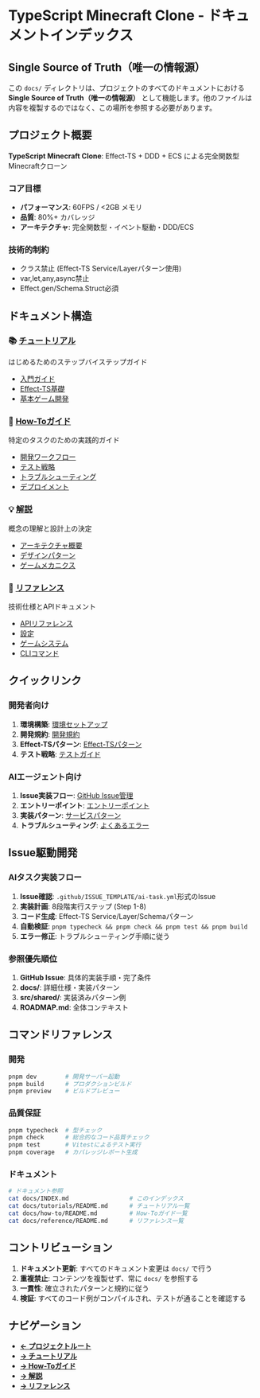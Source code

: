 # TypeScript Minecraft Clone - ドキュメントインデックス

## Single Source of Truth（唯一の情報源）

この `docs/` ディレクトリは、プロジェクトのすべてのドキュメントにおける **Single Source of Truth（唯一の情報源）** として機能します。他のファイルは内容を複製するのではなく、この場所を参照する必要があります。

## プロジェクト概要

**TypeScript Minecraft Clone**: Effect-TS + DDD + ECS による完全関数型Minecraftクローン

### コア目標

- **パフォーマンス**: 60FPS / <2GB メモリ
- **品質**: 80%+ カバレッジ
- **アーキテクチャ**: 完全関数型・イベント駆動・DDD/ECS

### 技術的制約

- クラス禁止 (Effect-TS Service/Layerパターン使用)
- var,let,any,async禁止
- Effect.gen/Schema.Struct必須

## ドキュメント構造

### 📚 [チュートリアル](./tutorials/README.md)

はじめるためのステップバイステップガイド

- [入門ガイド](./tutorials/getting-started/README.md)
- [Effect-TS基礎](./tutorials/effect-ts-fundamentals/README.md)
- [基本ゲーム開発](./tutorials/basic-game-development/README.md)

### 🔧 [How-Toガイド](./how-to/README.md)

特定のタスクのための実践的ガイド

- [開発ワークフロー](./how-to/development/README.md)
- [テスト戦略](./how-to/testing/README.md)
- [トラブルシューティング](./how-to/troubleshooting/README.md)
- [デプロイメント](./how-to/deployment/README.md)

### 💡 [解説](./explanations/README.md)

概念の理解と設計上の決定

- [アーキテクチャ概要](./explanations/architecture/README.md)
- [デザインパターン](./explanations/design-patterns/README.md)
- [ゲームメカニクス](./explanations/game-mechanics/README.md)

### 📖 [リファレンス](./reference/README.md)

技術仕様とAPIドキュメント

- [APIリファレンス](./reference/api/README.md)
- [設定](./reference/configuration/README.md)
- [ゲームシステム](./reference/game-systems/README.md)
- [CLIコマンド](./reference/cli/README.md)

## クイックリンク

### 開発者向け

1. **環境構築**: [環境セットアップ](./tutorials/basic-game-development/environment-setup.md)
2. **開発規約**: [開発規約](./how-to/development/development-conventions.md)
3. **Effect-TSパターン**: [Effect-TSパターン](./tutorials/effect-ts-fundamentals/effect-ts-patterns.md)
4. **テスト戦略**: [テストガイド](./how-to/testing/testing-guide.md)

### AIエージェント向け

1. **Issue実装フロー**: [GitHub Issue管理](./how-to/development/github-issue-management.md)
2. **エントリーポイント**: [エントリーポイント](./how-to/development/entry-points.md)
3. **実装パターン**: [サービスパターン](./explanations/design-patterns/service-patterns.md)
4. **トラブルシューティング**: [よくあるエラー](./how-to/troubleshooting/common-errors.md)

## Issue駆動開発

### AIタスク実装フロー

1. **Issue確認**: `.github/ISSUE_TEMPLATE/ai-task.yml`形式のIssue
2. **実装計画**: 8段階実行ステップ (Step 1-8)
3. **コード生成**: Effect-TS Service/Layer/Schemaパターン
4. **自動検証**: `pnpm typecheck && pnpm check && pnpm test && pnpm build`
5. **エラー修正**: トラブルシューティング手順に従う

### 参照優先順位

1. **GitHub Issue**: 具体的実装手順・完了条件
2. **docs/**: 詳細仕様・実装パターン
3. **src/shared/**: 実装済みパターン例
4. **ROADMAP.md**: 全体コンテキスト

## コマンドリファレンス

### 開発

```bash
pnpm dev        # 開発サーバー起動
pnpm build      # プロダクションビルド
pnpm preview    # ビルドプレビュー
```

### 品質保証

```bash
pnpm typecheck  # 型チェック
pnpm check      # 総合的なコード品質チェック
pnpm test       # Vitestによるテスト実行
pnpm coverage   # カバレッジレポート生成
```

### ドキュメント

```bash
# ドキュメント参照
cat docs/INDEX.md                 # このインデックス
cat docs/tutorials/README.md      # チュートリアル一覧
cat docs/how-to/README.md         # How-Toガイド一覧
cat docs/reference/README.md      # リファレンス一覧
```

## コントリビューション

1. **ドキュメント更新**: すべてのドキュメント変更は `docs/` で行う
2. **重複禁止**: コンテンツを複製せず、常に `docs/` を参照する
3. **一貫性**: 確立されたパターンと規約に従う
4. **検証**: すべてのコード例がコンパイルされ、テストが通ることを確認する

## ナビゲーション

- **[← プロジェクトルート](../README.md)**
- **[→ チュートリアル](./tutorials/README.md)**
- **[→ How-Toガイド](./how-to/README.md)**
- **[→ 解説](./explanations/README.md)**
- **[→ リファレンス](./reference/README.md)**
